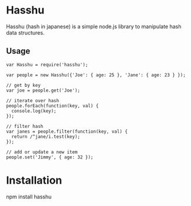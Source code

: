 Hasshu
=======

Hasshu (hash in japanese) is a simple node.js library to manipulate hash data structures.


Usage
-----
    var Hasshu = require('hasshu');

    var people = new Hasshu({'Joe': { age: 25 }, 'Jane': { age: 23 } });
    
    // get by key
    var joe = people.get('Joe');
    
    // iterate over hash
    people.forEach(function(key, val) {
      console.log(key);
    });
    
    // filter hash
    var janes = people.filter(function(key, val) {
      return /^jane/i.test(key);
    });
    
    // add or update a new item
    people.set('Jimmy', { age: 32 });


Installation
============

  npm install hasshu